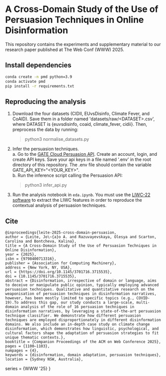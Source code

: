 # A Cross-Domain Study of the Use of Persuasion Techniques in Online Disinformation

This repository contains the experiments and supplementary material to our research paper published at The Web Conf (WWW) 2025.

## Install dependencies
```bash
conda create -n pmd python=3.9
conda activate pmd
pip install -r requirements.txt  
```

## Reproducing the analysis
1. Download the four datasets (CIDII, EUvsDisinfo, Climate Fever, and CoAID). Save them in a folder named 'datasets/raw/\<DATASET>.csv', where DATASET is {euvsdisinfo, coaid, climate_fever, cidii}. Then, preprocess the data by running: 
    > python3 normalise_datasets.py
2. Infer the persuasion techniques. <br>
   a. Go to the [GATE Cloud Persuasion API](https://cloud.gate.ac.uk/shopfront/displayItem/persuasion-classifier). Create an account, login, and create API keys. Save your api keys in a file named '.env' in the root directory of this repository. The .env file should contain the variable GATE_API_KEY="<YOUR_KEY>". <br>
   b. Run the inference script calling the Persuasion API:

   > python3 infer_api.py

3. Run the analysis notebook in `eda.ipynb`. You must use the [LIWC-22 software](https://www.liwc.app/) to extract the LIWC features in order to reproduce the contextual analysis of persuasion techniques.

## Cite
```
@inproceedings{leite-2025-cross-domain-persuasion,
author = {Leite, Jo\~{a}o A. and Razuvayevskaya, Olesya and Scarton, Carolina and Bontcheva, Kalina},
title = {A Cross-Domain Study of the Use of Persuasion Techniques in Online Disinformation},
year = {2025},
isbn = {9798400713316},
publisher = {Association for Computing Machinery},
address = {New York, NY, USA},
url = {https://doi.org/10.1145/3701716.3715535},
doi = {10.1145/3701716.3715535},
abstract = {Disinformation, irrespective of domain or language, aims to deceive or manipulate public opinion, typically employing advanced persuasion techniques. Qualitative and quantitative research on the weaponisation of persuasion techniques in disinformation narratives, however, has been mostly limited to specific topics (e.g., COVID-19).To address this gap, our study conducts a large-scale, multi-domain analysis of the role of 16 persuasion techniques in disinformation narratives, by leveraging a state-of-the-art persuasion technique classifier. We demonstrate how different persuasion techniques are employed disproportionately in different disinformation domains. We also include an in-depth case study on climate change disinformation, which demonstrates how linguistic, psychological, and cultural factors shape the adaptation of persuasion strategies to fit unique thematic contexts.},
booktitle = {Companion Proceedings of the ACM on Web Conference 2025},
pages = {1100–1103},
numpages = {4},
keywords = {disinformation, domain adaptation, persuasion techniques},
location = {Sydney NSW, Australia},
```
series = {WWW '25}
}
